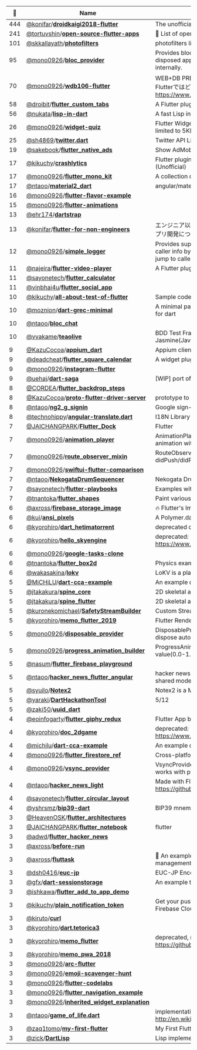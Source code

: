 |:star2: | Name | Description | 🌍|
|---|---|---|---|
|444|[@konifar](https://github.com/konifar)/[**droidkaigi2018-flutter**](https://github.com/konifar/droidkaigi2018-flutter)|The unofficial conference app for DroidKaigi 2018 Tokyo|[:arrow_upper_right:](https://itunes.apple.com/app/id1341774412)|
|241|[@tortuvshin](https://github.com/tortuvshin)/[**open-source-flutter-apps**](https://github.com/tortuvshin/open-source-flutter-apps)|:iphone: List of open source Flutter applications :octocat:||
|101|[@skkallayath](https://github.com/skkallayath)/[**photofilters**](https://github.com/skkallayath/photofilters)|photofilters library for flutter||
|95|[@mono0926](https://github.com/mono0926)/[**bloc_provider**](https://github.com/mono0926/bloc_provider)|Provides bloc to descendant widget (O(1)), and the bloc is disposed appropriately by state that the bloc_provider holds internally.|[:arrow_upper_right:](https://pub.dev/packages/bloc_provider)|
|70|[@mono0926](https://github.com/mono0926)/[**wdb106-flutter**](https://github.com/mono0926/wdb106-flutter)|WEB+DB PRESS Vol.106のAndroid・iOSアプリ設計のサンプルをFlutterではどう書くかというサンプル https://www.amazon.co.jp/dp/4774199435?tag=mono0926-22||
|58|[@droibit](https://github.com/droibit)/[**flutter_custom_tabs**](https://github.com/droibit/flutter_custom_tabs)|A Flutter plugin to use Chrome Custom Tabs.|[:arrow_upper_right:](https://pub.dartlang.org/packages/flutter_custom_tabs)|
|56|[@nukata](https://github.com/nukata)/[**lisp-in-dart**](https://github.com/nukata/lisp-in-dart)|A fast Lisp interpreter in Dart||
|26|[@mono0926](https://github.com/mono0926)/[**widget-quiz**](https://github.com/mono0926/widget-quiz)|Flutter Widget Quiz, made for Flutter Create (Source code size is limited to 5KB)|[:arrow_upper_right:](https://medium.com/flutter-jp/flutter-create-a85a29fdb918)|
|25|[@sh4869](https://github.com/sh4869)/[**twitter.dart**](https://github.com/sh4869/twitter.dart)|Twitter API Library in Dart|[:arrow_upper_right:](https://pub.dartlang.org/packages/twitter)|
|19|[@sakebook](https://github.com/sakebook)/[**flutter_native_ads**](https://github.com/sakebook/flutter_native_ads)|Show AdMob Native Ads use PlatformView|[:arrow_upper_right:](https://pub.dev/packages/native_ads)|
|17|[@kikuchy](https://github.com/kikuchy)/[**crashlytics**](https://github.com/kikuchy/crashlytics)|Flutter plugin for (Fabric) Crashlytics on Android and iOS. (Unofficial)||
|17|[@mono0926](https://github.com/mono0926)/[**flutter_mono_kit**](https://github.com/mono0926/flutter_mono_kit)|A collection of convenient widgets and utils made by mono.|[:arrow_upper_right:](https://pub.dev/packages/mono_kit)|
|17|[@ntaoo](https://github.com/ntaoo)/[**material2_dart**](https://github.com/ntaoo/material2_dart)|angular/material2 for Dart.||
|16|[@mono0926](https://github.com/mono0926)/[**flutter-flavor-example**](https://github.com/mono0926/flutter-flavor-example)|||
|15|[@mono0926](https://github.com/mono0926)/[**flutter-animations**](https://github.com/mono0926/flutter-animations)||[:arrow_upper_right:](https://medium.com/flutter-jp/implicit-animation-b9d4b7358c28)|
|13|[@ehr174](https://github.com/ehr174)/[**dartstrap**](https://github.com/ehr174/dartstrap)|||
|13|[@konifar](https://github.com/konifar)/[**flutter-for-non-engineers**](https://github.com/konifar/flutter-for-non-engineers)|エンジニア以外の職種の方がFlutterでの開発を通してなんとなくアプリ開発について知るためのリポジトリです||
|12|[@mono0926](https://github.com/mono0926)/[**simple_logger**](https://github.com/mono0926/simple_logger)|Provides super simple APIs for logging. The log also includes caller info by setting includeCallerInfo to true. On Android Studio, jump to caller info by clicking the log.|[:arrow_upper_right:](https://pub.dartlang.org/packages/simple_logger)|
|11|[@najeira](https://github.com/najeira)/[**flutter-video-player**](https://github.com/najeira/flutter-video-player)|A Flutter plugin for iOS and Android for video using ExoPlayer||
|11|[@sayonetech](https://github.com/sayonetech)/[**flutter_calculator**](https://github.com/sayonetech/flutter_calculator)|||
|11|[@vinbhai4u](https://github.com/vinbhai4u)/[**flutter_social_app**](https://github.com/vinbhai4u/flutter_social_app)|||
|10|[@kikuchy](https://github.com/kikuchy)/[**all-about-test-of-flutter**](https://github.com/kikuchy/all-about-test-of-flutter)|Sample codes of my session at DroidKaigi 2019 Day.2||
|10|[@moznion](https://github.com/moznion)/[**dart-grec-minimal**](https://github.com/moznion/dart-grec-minimal)|A minimal parser/generator of Google Calendar recurrence rule for dart|[:arrow_upper_right:](https://pub.dartlang.org/packages/grec_minimal)|
|10|[@ntaoo](https://github.com/ntaoo)/[**bloc_chat**](https://github.com/ntaoo/bloc_chat)|||
|10|[@vvakame](https://github.com/vvakame)/[**teaolive**](https://github.com/vvakame/teaolive)|BDD Test Framework for Dart. it was inspired by the Jasmine(JavaScript).||
|9|[@KazuCocoa](https://github.com/KazuCocoa)/[**appium_dart**](https://github.com/KazuCocoa/appium_dart)|Appium client in Dart based on webdriver.dart|[:arrow_upper_right:](https://pub.dev/packages/appium_driver)|
|9|[@deadcheat](https://github.com/deadcheat)/[**flutter_square_calendar**](https://github.com/deadcheat/flutter_square_calendar)|A widget plugin for showing calendar.||
|9|[@mono0926](https://github.com/mono0926)/[**instagram-flutter**](https://github.com/mono0926/instagram-flutter)|||
|9|[@uehaj](https://github.com/uehaj)/[**dart-saga**](https://github.com/uehaj/dart-saga)|[WIP] port of redux-saga to Dart||
|8|[@CORDEA](https://github.com/CORDEA)/[**flutter_backdrop_steps**](https://github.com/CORDEA/flutter_backdrop_steps)||[:arrow_upper_right:](https://medium.com/@CORDEA/implement-backdrop-with-flutter-73b4c61b1357)|
|8|[@KazuCocoa](https://github.com/KazuCocoa)/[**proto-flutter-driver-server**](https://github.com/KazuCocoa/proto-flutter-driver-server)|prototype to handle flutter-driver via WebDriverURL||
|8|[@ntaoo](https://github.com/ntaoo)/[**ng2_g_signin**](https://github.com/ntaoo/ng2_g_signin)|Google sign-in component for Angular2 Dart||
|8|[@technohippy](https://github.com/technohippy)/[**angular-translate.dart**](https://github.com/technohippy/angular-translate.dart)|I18N Library for AngularDart||
|7|[@JAICHANGPARK](https://github.com/JAICHANGPARK)/[**Flutter_Dock**](https://github.com/JAICHANGPARK/Flutter_Dock)|Flutter ||
|7|[@mono0926](https://github.com/mono0926)/[**animation_player**](https://github.com/mono0926/animation_player)|AnimationPlayer plays your animation and you can seek the animation with slider.|[:arrow_upper_right:](https://pub.dev/packages/animation_player)|
|7|[@mono0926](https://github.com/mono0926)/[**route_observer_mixin**](https://github.com/mono0926/route_observer_mixin)|RouteObserveMixin provides easy access to didPush/didPop/didPushNext/didPopNext.|[:arrow_upper_right:](https://pub.dev/packages/route_observer_mixin/versions/1.0.0)|
|7|[@mono0926](https://github.com/mono0926)/[**swiftui-flutter-comparison**](https://github.com/mono0926/swiftui-flutter-comparison)|||
|7|[@ntaoo](https://github.com/ntaoo)/[**NekogataDrumSequencer**](https://github.com/ntaoo/NekogataDrumSequencer)|Nekogata Drum Sequencer with AngularDart||
|7|[@sayonetech](https://github.com/sayonetech)/[**flutter-playbooks**](https://github.com/sayonetech/flutter-playbooks)|Examples with Flutter||
|7|[@tnantoka](https://github.com/tnantoka)/[**flutter_shapes**](https://github.com/tnantoka/flutter_shapes)|Paint various shapes on canvas with Flutter CustomPainter|[:arrow_upper_right:](https://tnantoka.github.io/flutter_shapes/)|
|6|[@axross](https://github.com/axross)/[**firebase_storage_image**](https://github.com/axross/firebase_storage_image)|:fire: Flutter's ImageProvider for images in Firebase Cloud Storage|[:arrow_upper_right:](https://pub.dartlang.org/packages/firebase_storage_image)|
|6|[@kui](https://github.com/kui)/[**ansi_pixels**](https://github.com/kui/ansi_pixels)|A Polymer.dart application to edit ANSI art|[:arrow_upper_right:](https://kui.github.io/ansi_pixels/)|
|6|[@kyorohiro](https://github.com/kyorohiro)/[**dart_hetimatorrent**](https://github.com/kyorohiro/dart_hetimatorrent)|deprecated dart torrent library||
|6|[@kyorohiro](https://github.com/kyorohiro)/[**hello_skyengine**](https://github.com/kyorohiro/hello_skyengine)|deprecated: https://www.gitbook.com/book/kyorohiro/hello_skyengine/details |[:arrow_upper_right:](https://kyorohiro.github.io/umiuni2d/web/index.html)|
|6|[@mono0926](https://github.com/mono0926)/[**google-tasks-clone**](https://github.com/mono0926/google-tasks-clone)|||
|6|[@tnantoka](https://github.com/tnantoka)/[**flutter_box2d**](https://github.com/tnantoka/flutter_box2d)|Physics example with Flutter.||
|6|[@wakasakina](https://github.com/wakasakina)/[**lokv**](https://github.com/wakasakina/lokv)|LoKV is a platform-independent embedded key-value database.||
|5|[@MiCHiLU](https://github.com/MiCHiLU)/[**dart-cca-example**](https://github.com/MiCHiLU/dart-cca-example)|An example of Cordova Chrome Apps written in AngularDart.||
|5|[@jtakakura](https://github.com/jtakakura)/[**spine_core**](https://github.com/jtakakura/spine_core)|2D skeletal animation runtimes for Spine.||
|5|[@jtakakura](https://github.com/jtakakura)/[**spine_flutter**](https://github.com/jtakakura/spine_flutter)|2D skeletal animation runtimes for Spine. ||
|5|[@kuronekomichael](https://github.com/kuronekomichael)/[**SafetyStreamBuilder**](https://github.com/kuronekomichael/SafetyStreamBuilder)|Custom StreamBuilder for Flutter/Dart|[:arrow_upper_right:](https://pub.dartlang.org/packages/safety_stream_builder)|
|5|[@kyorohiro](https://github.com/kyorohiro)/[**memo_flutter_2019**](https://github.com/kyorohiro/memo_flutter_2019)|Flutter Render API Sample||
|5|[@mono0926](https://github.com/mono0926)/[**disposable_provider**](https://github.com/mono0926/disposable_provider)|DisposableProvider is thin wrapper of Provider and it calls dispose automatically.|[:arrow_upper_right:](https://pub.dev/packages/disposable_provider)|
|5|[@mono0926](https://github.com/mono0926)/[**progress_animation_builder**](https://github.com/mono0926/progress_animation_builder)|ProgressAnimationBuilder passes Animation<double> according to value(0.0-1.0).|[:arrow_upper_right:](https://pub.dev/packages/progress_animation_builder)|
|5|[@nasum](https://github.com/nasum)/[**flutter_firebase_playground**](https://github.com/nasum/flutter_firebase_playground)|||
|5|[@ntaoo](https://github.com/ntaoo)/[**hacker_news_flutter_angular**](https://github.com/ntaoo/hacker_news_flutter_angular)|hacker news feed reader made with flutter and angular, and their shared model.||
|5|[@syuilo](https://github.com/syuilo)/[**Notex2**](https://github.com/syuilo/Notex2)|Notex2 is a Markdown compiler.||
|5|[@yaraki](https://github.com/yaraki)/[**DartHackathonTool**](https://github.com/yaraki/DartHackathonTool)|5/12||
|5|[@zaki50](https://github.com/zaki50)/[**uuid_dart**](https://github.com/zaki50/uuid_dart)|||
|4|[@eoinfogarty](https://github.com/eoinfogarty)/[**flutter_giphy_redux**](https://github.com/eoinfogarty/flutter_giphy_redux)|Flutter App built in Redux with ThunkAction||
|4|[@kyorohiro](https://github.com/kyorohiro)/[**doc_2dgame**](https://github.com/kyorohiro/doc_2dgame)|deprecated: https://www.gitbook.com/book/kyorohiro/hello_skyengine/details|[:arrow_upper_right:](https://kyorohiro.github.io/umiuni2d/web/index.html)|
|4|[@michilu](https://github.com/michilu)/[**dart-cca-example**](https://github.com/michilu/dart-cca-example)|An example of Cordova Chrome Apps written in AngularDart.||
|4|[@mono0926](https://github.com/mono0926)/[**flutter_firestore_ref**](https://github.com/mono0926/flutter_firestore_ref)|Cross-platform(including web) Firestore type-safe wrapper.|[:arrow_upper_right:](https://pub.dev/packages/firestore_ref)|
|4|[@mono0926](https://github.com/mono0926)/[**vsync_provider**](https://github.com/mono0926/vsync_provider)|VsyncProvider provides vsync for AnimationController. This works with provider package.|[:arrow_upper_right:](https://pub.dev/packages/vsync_provider)|
|4|[@ntaoo](https://github.com/ntaoo)/[**hacker_news_light**](https://github.com/ntaoo/hacker_news_light)|Made with Flutter, for the hands-on. Moved to https://github.com/dartlang-users-jp/hacker_news_light||
|4|[@sayonetech](https://github.com/sayonetech)/[**flutter_circular_layout**](https://github.com/sayonetech/flutter_circular_layout)|||
|4|[@yshrsmz](https://github.com/yshrsmz)/[**bip39-dart**](https://github.com/yshrsmz/bip39-dart)|BIP39 mnemonic code implementation in Dart lang||
|3|[@HeavenOSK](https://github.com/HeavenOSK)/[**flutter_architectures**](https://github.com/HeavenOSK/flutter_architectures)|||
|3|[@JAICHANGPARK](https://github.com/JAICHANGPARK)/[**flutter_notebook**](https://github.com/JAICHANGPARK/flutter_notebook)|flutter||
|3|[@adwd](https://github.com/adwd)/[**flutter_hacker_news**](https://github.com/adwd/flutter_hacker_news)|||
|3|[@axross](https://github.com/axross)/[**before-run**](https://github.com/axross/before-run)||[:arrow_upper_right:](https://before.run/)|
|3|[@axross](https://github.com/axross)/[**fluttask**](https://github.com/axross/fluttask)|:dart: An example Flutter project in order to make sure state management in Flutter||
|3|[@dsh0416](https://github.com/dsh0416)/[**euc-jp**](https://github.com/dsh0416/euc-jp)|EUC-JP Encoding and Decoding Library for Dart Language||
|3|[@gfx](https://github.com/gfx)/[**dart-sessionstorage**](https://github.com/gfx/dart-sessionstorage)|An example to make use of WebStorage||
|3|[@ishkawa](https://github.com/ishkawa)/[**flutter_add_to_app_demo**](https://github.com/ishkawa/flutter_add_to_app_demo)|||
|3|[@kikuchy](https://github.com/kikuchy)/[**plain_notification_token**](https://github.com/kikuchy/plain_notification_token)|Get your push notification token via platform way (APNs for iOS / Firebase Clound Messaging for Android)||
|3|[@kiruto](https://github.com/kiruto)/[**curl**](https://github.com/kiruto/curl)|||
|3|[@kyorohiro](https://github.com/kyorohiro)/[**dart.tetorica3**](https://github.com/kyorohiro/dart.tetorica3)|||
|3|[@kyorohiro](https://github.com/kyorohiro)/[**memo_flutter**](https://github.com/kyorohiro/memo_flutter)|deprecated,  move to https://github.com/kyorohiro/memo_flutter_2019|[:arrow_upper_right:](https://medium.com/@kyorohiro_72753/dart-x-flutter-memo-0-7ab0f2e8877a)|
|3|[@kyorohiro](https://github.com/kyorohiro)/[**memo_pwa_2018**](https://github.com/kyorohiro/memo_pwa_2018)|||
|3|[@mono0926](https://github.com/mono0926)/[**arc-flutter**](https://github.com/mono0926/arc-flutter)|||
|3|[@mono0926](https://github.com/mono0926)/[**emoji-scavenger-hunt**](https://github.com/mono0926/emoji-scavenger-hunt)|||
|3|[@mono0926](https://github.com/mono0926)/[**flutter-codelabs**](https://github.com/mono0926/flutter-codelabs)|||
|3|[@mono0926](https://github.com/mono0926)/[**flutter_navigation_example**](https://github.com/mono0926/flutter_navigation_example)|||
|3|[@mono0926](https://github.com/mono0926)/[**inherited_widget_explanation**](https://github.com/mono0926/inherited_widget_explanation)|||
|3|[@ntaoo](https://github.com/ntaoo)/[**game_of_life.dart**](https://github.com/ntaoo/game_of_life.dart)|implementation of http://en.wikipedia.org/wiki/Conway's_Game_of_Life||
|3|[@zaq1tomo](https://github.com/zaq1tomo)/[**my-first-flutter**](https://github.com/zaq1tomo/my-first-flutter)|My First Flutter||
|3|[@zick](https://github.com/zick)/[**DartLisp**](https://github.com/zick/DartLisp)|Lisp implementation in Dart||

